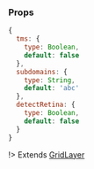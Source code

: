 ### Props

```js
{
  tms: {
    type: Boolean,
    default: false
  },
  subdomains: {
    type: String,
    default: 'abc'
  },
  detectRetina: {
    type: Boolean,
    default: false
  }
}
```

!> Extends [GridLayer](#GridLayer)
